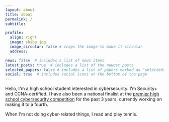 ```yaml
---
layout: about
title: about
permalink: /
subtitle: 

profile:
  align: right
  image: shiba.jpg
  image_circular: false # crops the image to make it circular
  address:

news: false  # includes a list of news items
latest_posts: true  # includes a list of the newest posts
selected_papers: false # includes a list of papers marked as "selected={true}"
social: true  # includes social icons at the bottom of the page
---
```


Hello, I'm a high school student interested in cybersecurity. I'm Security+ and CCNA-certified. I have also been a national finalist at the [premier high school cybersecurity competition](https://www.uscyberpatriot.org/) for the past 3 years, currently working on making it to a fourth.

When I'm not doing cyber-related things, I read and play tennis.